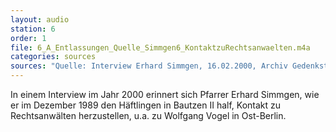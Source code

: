 ```yaml
---
layout: audio
station: 6
order: 1
file: 6_A_Entlassungen_Quelle_Simmgen6_KontaktzuRechtsanwaelten.m4a
categories: sources
sources: "Quelle: Interview Erhard Simmgen, 16.02.2000, Archiv Gedenkstätte Bautzen"
---
```

In einem Interview im Jahr 2000 erinnert sich Pfarrer Erhard Simmgen, wie er im Dezember 1989 den H&auml;ftlingen in Bautzen II half, Kontakt zu Rechtsanw&auml;lten herzustellen, u.a. zu Wolfgang Vogel in Ost-Berlin.